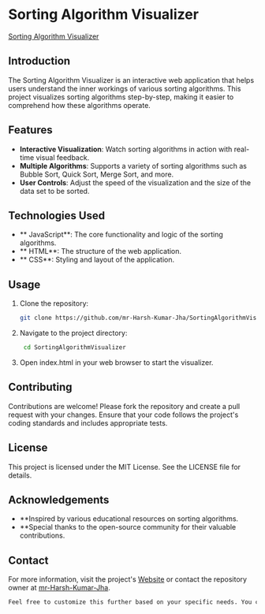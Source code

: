 # Sorting Algorithm Visualizer

[Sorting Algorithm Visualizer](https://streamlen.github.io/sortingAlgorithmVisualizer/)

## Introduction

The Sorting Algorithm Visualizer is an interactive web application that helps users understand the inner workings of various sorting algorithms. This project visualizes sorting algorithms step-by-step, making it easier to comprehend how these algorithms operate.

## Features

- **Interactive Visualization**: Watch sorting algorithms in action with real-time visual feedback.
- **Multiple Algorithms**: Supports a variety of sorting algorithms such as Bubble Sort, Quick Sort, Merge Sort, and more.
- **User Controls**: Adjust the speed of the visualization and the size of the data set to be sorted.

## Technologies Used

- ** JavaScript**: The core functionality and logic of the sorting algorithms.
- ** HTML**: The structure of the web application.
- ** CSS**: Styling and layout of the application.

## Usage

1. Clone the repository:
   ```bash
   git clone https://github.com/mr-Harsh-Kumar-Jha/SortingAlgorithmVisualizer.git

2. Navigate to the project directory:
   ```bash
    cd SortingAlgorithmVisualizer
   
3. Open index.html in your web browser to start the visualizer.

## Contributing

Contributions are welcome! Please fork the repository and create a pull request with your changes. Ensure that your code follows the project's coding standards and includes appropriate tests.

## License

This project is licensed under the MIT License. See the LICENSE file for details.

## Acknowledgements

- **Inspired by various educational resources on sorting algorithms.
- **Special thanks to the open-source community for their valuable contributions.

## Contact

For more information, visit the project's [Website](https://harshjha.tech) or contact the repository owner at [mr-Harsh-Kumar-Jha](https://github.com/mr-Harsh-Kumar-Jha).

```bash
Feel free to customize this further based on your specific needs. You can copy and paste this content into your `README.md` file.

